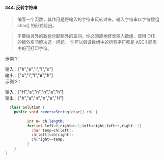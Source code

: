 #### 344. 反转字符串
>编写一个函数，其作用是将输入的字符串反转过来。输入字符串以字符数组 char[] 的形式给出。    

>不要给另外的数组分配额外的空间，你必须原地修改输入数组、使用 O(1) 的额外空间解决这一问题。 
>你可以假设数组中的所有字符都是 ASCII 码表中的可打印字符。     

示例 1：     

输入：["h","e","l","l","o"]  
输出：["o","l","l","e","h"]  
示例 2：   

输入：["H","a","n","n","a","h"]  
输出：["h","a","n","n","a","H"]  

```Java
  class Solution {
    public void reverseString(char[] ch) {
      
          int n= ch.length;
          for(int left=0;right=n-1;left<right;left++,right--){
            char temp=ch[left];
            ch[left]=ch[right];
            ch[right==temp;
          }
    }
}

```
